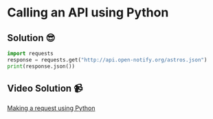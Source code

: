 # Calling an API using Python

## Solution 😎

```python
import requests
response = requests.get("http://api.open-notify.org/astros.json")
print(response.json())
```

## Video Solution 📹

[Making a request using Python](https://edpuzzle.com/assignments/637c56024e4fab40e02c1ebd/watch)
